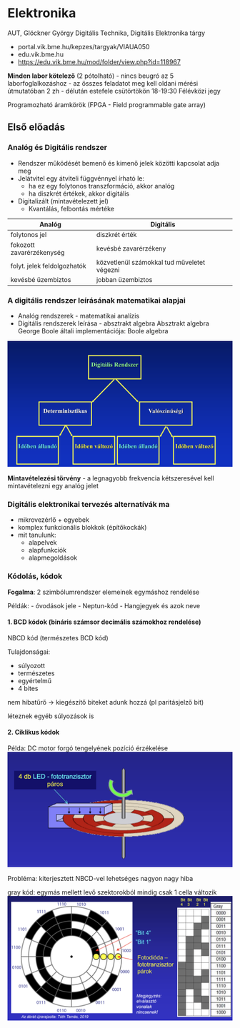 # Elektronika

AUT, Glöckner György
Digitális Technika, Digitális Elektronika tárgy

* portal.vik.bme.hu/kepzes/targyak/VIAUA050
* edu.vik.bme.hu
* https://edu.vik.bme.hu/mod/folder/view.php?id=118967

**Minden labor kötelező** (2 pótolható) - nincs beugró az 5 laborfoglalkozáshoz - az összes feladatot meg kell oldani mérési útmutatóban
2 zh - délután estefele csütörtökön 18-19:30
Félévközi jegy

Programozható áramkörök (FPGA - Field programmable gate array)

## Első előadás
### Analóg és Digitális rendszer

* Rendszer működését bemenő és kimenő jelek közötti kapcsolat adja meg
* Jelátvitel egy átviteli függvénnyel írható le:
    - ha ez egy folytonos transzformáció, akkor analóg
    - ha diszkrét értékek, akkor digitális
* Digitalizált (mintavételezett jel)
    - Kvantálás, felbontás mértéke

|Analóg | Digitális|
|---|---|
|folytonos jel  |  diszkrét érték|
|fokozott zavarérzékenység  |  kevésbé zavarérzékeny |
|folyt. jelek feldolgozhatók | közvetlenül számokkal tud műveletet végezni |
|kevésbé üzembiztos  |  jobban üzembiztos |

### A digitális rendszer leírásának matematikai alapjai       
* Analóg rendszerek - matematikai analízis
* Digitális rendszerek leírása - absztrakt algebra
Absztrakt algebra George Boole általi implementációja: Boole algebra

![digitális rendszer osztályozása](img/image_1.png)

**Mintavételezési törvény** - a legnagyobb frekvencia kétszeresével kell mintavételezni egy analóg jelet

### Digitális elektronikai tervezés alternatívák ma
* mikrovezérlő + egyebek
* komplex funkcionális blokkok (építőkockák)
* mit tanulunk:
    * alapelvek
    * alapfunkciók
    * alapmegoldások


### Kódolás, kódok
**Fogalma**: 2 szimbólumrendszer elemeinek egymáshoz rendelése

Példák:
    - óvodások jele
    - Neptun-kód
    - Hangjegyek és azok neve

#### 1. BCD kódok (bináris számsor decimális számokhoz rendelése)
NBCD kód (természetes BCD kód)

Tulajdonságai:
- súlyozott
- természetes
- egyértelmű
- 4 bites

nem hibatűrő $\rightarrow$ kiegészítő biteket adunk hozzá (pl paritásjelző bit)

léteznek egyéb súlyozások is

#### 2. Ciklikus kódok
Példa: DC motor forgó tengelyének pozíció érzékelése
![alt text](img/image_2.png)

Probléma: kiterjesztett NBCD-vel lehetséges nagyon nagy hiba

gray kód: egymás mellett levő szektorokból mindig csak 1 cella változik
![alt text](img/image_3.png)